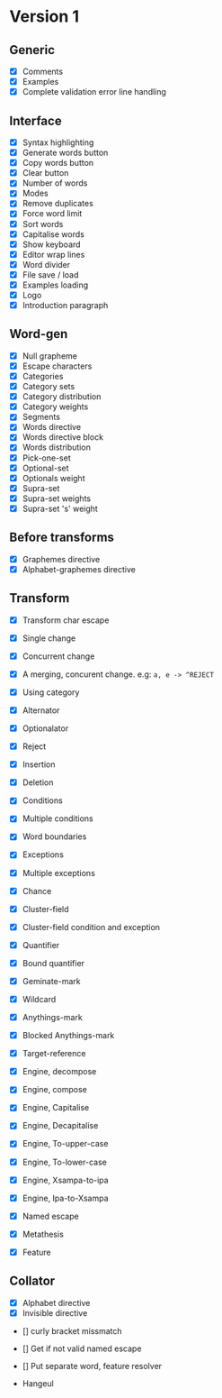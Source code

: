 # Version 1

## Generic

- [x] Comments
- [x] Examples
- [x] Complete validation error line handling

## Interface

- [x] Syntax highlighting
- [x] Generate words button
- [x] Copy words button
- [x] Clear button
- [x] Number of words
- [x] Modes
- [x] Remove duplicates
- [x] Force word limit
- [x] Sort words
- [x] Capitalise words
- [x] Show keyboard
- [x] Editor wrap lines
- [x] Word divider
- [x] File save / load
- [x] Examples loading
- [x] Logo
- [x] Introduction paragraph

## Word-gen

- [x] Null grapheme
- [x] Escape characters
- [x] Categories
- [x] Category sets
- [x] Category distribution
- [x] Category weights
- [x] Segments
- [x] Words directive
- [x] Words directive block
- [x] Words distribution
- [x] Pick-one-set
- [x] Optional-set
- [x] Optionals weight
- [x] Supra-set
- [x] Supra-set weights
- [x] Supra-set 's' weight

## Before transforms

- [x] Graphemes directive
- [x] Alphabet-graphemes directive

## Transform

- [x] Transform char escape
- [x] Single change
- [x] Concurrent change
- [x] A merging, concurent change. e.g: `a, e -> ^REJECT`
- [x] Using category
- [x] Alternator
- [x] Optionalator
- [x] Reject
- [x] Insertion
- [x] Deletion
- [x] Conditions
- [x] Multiple conditions
- [x] Word boundaries
- [x] Exceptions
- [x] Multiple exceptions
- [x] Chance
- [x] Cluster-field
- [x] Cluster-field condition and exception

- [x] Quantifier
- [x] Bound quantifier
- [x] Geminate-mark

- [x] Wildcard
- [x] Anythings-mark
- [x] Blocked Anythings-mark
- [x] Target-reference

- [x] Engine, decompose
- [x] Engine, compose
- [x] Engine, Capitalise
- [x] Engine, Decapitalise
- [x] Engine, To-upper-case
- [x] Engine, To-lower-case
- [x] Engine, Xsampa-to-ipa
- [x] Engine, Ipa-to-Xsampa

- [x] Named escape
- [x] Metathesis
- [x] Feature

## Collator

- [x] Alphabet directive
- [x] Invisible directive

- [] curly bracket missmatch
- [] Get if not valid named escape
- [] Put separate word, feature resolver

- Hangeul

